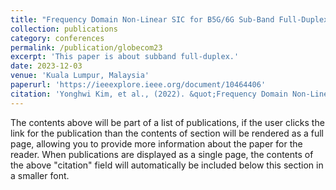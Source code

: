 ```yaml
---
title: "Frequency Domain Non-Linear SIC for B5G/6G Sub-Band Full-Duplex"
collection: publications
category: conferences
permalink: /publication/globecom23
excerpt: 'This paper is about subband full-duplex.'
date: 2023-12-03
venue: 'Kuala Lumpur, Malaysia'
paperurl: 'https://ieeexplore.ieee.org/document/10464406'
citation: 'Yonghwi Kim, et al., (2022). &quot;Frequency Domain Non-Linear SIC for B5G/6G Sub-Band Full-Duplex &quot; <i>IEEE GlOBECOM Workshops</i>.'
---
```


The contents above will be part of a list of publications, if the user clicks the link for the publication than the contents of section will be rendered as a full page, allowing you to provide more information about the paper for the reader. When publications are displayed as a single page, the contents of the above "citation" field will automatically be included below this section in a smaller font.
